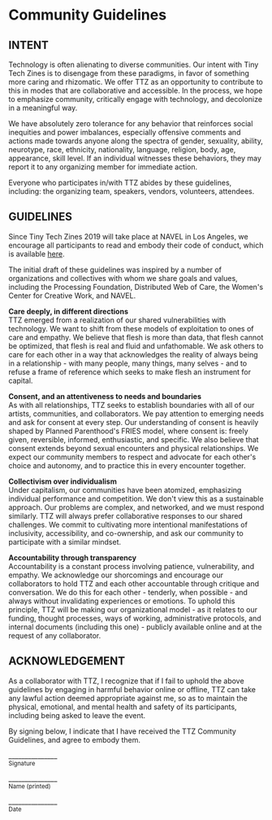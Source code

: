 # Community Guidelines

## INTENT
Technology is often alienating to diverse communities. Our intent with Tiny Tech Zines is to disengage from these paradigms, in favor of something more caring and rhizomatic. We offer TTZ as an opportunity to contribute to this in modes that are collaborative and accessible. In the process, we hope to emphasize community, critically engage with technology, and decolonize in a meaningful way.

We have absolutely zero tolerance for any behavior that reinforces social inequities and power imbalances, especially offensive comments and actions made towards anyone along the spectra of gender, sexuality, ability, neurotype, race, ethnicity, nationality, language, religion, body, age, appearance, skill level. If an individual witnesses these behaviors, they may report it to any organizing member for immediate action.

Everyone who participates in/with TTZ abides by these guidelines, including: the organizing team, speakers, vendors, volunteers, attendees.

## GUIDELINES
Since Tiny Tech Zines 2019 will take place at NAVEL in Los Angeles, we encourage all participants to read and embody their code of conduct, which is available [here](https://navel.la/about/code-of-conduct/ "Navel Code of Conduct").

The initial draft of these guidelines was inspired by a number of organizations and collectives with whom we share goals and values, including the Processing Foundation, Distributed Web of Care, the Women's Center for Creative Work, and NAVEL.

**Care deeply, in different directions**  
TTZ emerged from a realization of our shared vulnerabilities with technology. We want to shift from these models of exploitation to ones of care and empathy. We believe that flesh is more than data, that flesh cannot be optimized, that flesh is real and fluid and unfathomable. We ask others to care for each other in a way that acknowledges the reality of always being in a relationship - with many people, many things, many selves - and to refuse a frame of reference which seeks to make flesh an instrument for capital.

**Consent, and an attentiveness to needs and boundaries**  
As with all relationships, TTZ seeks to establish boundaries with all of our artists, communities, and collaborators. We pay attention to emerging needs and ask for consent at every step. Our understanding of consent is heavily shaped by Planned Parenthood's FRIES model, where consent is: freely given, reversible, informed, enthusiastic, and specific. We also believe that consent extends beyond sexual encounters and physical relationships. We expect our community members to respect and advocate for each other's choice and autonomy, and to practice this in every encounter together.

**Collectivism over individualism**  
Under capitalism, our communities have been atomized, emphasizing individual performance and competition. We don't view this as a sustainable approach. Our problems are complex, and networked, and we must respond similarly. TTZ will always prefer collaborative responses to our shared challenges. We commit to cultivating more intentional manifestations of inclusivity, accessibility, and co-ownership, and ask our community to participate with a similar mindset.

**Accountability through transparency**  
Accountability is a constant process involving patience, vulnerability, and empathy. We acknowledge our shorcomings and encourage our collaborators to hold TTZ and each other accountable through critique and conversation. We do this for each other - tenderly, when possible - and always without invalidating experiences or emotions. To uphold this principle, TTZ will be making our organizational model - as it relates to our funding, thought processes, ways of working, administrative protocols, and internal documents (including this one) - publicly available online and at the request of any collaborator.

## ACKNOWLEDGEMENT
As a collaborator with TTZ, I recognize that if I fail to uphold the above guidelines by engaging in harmful behavior online or offline, TTZ can take any lawful action deemed appropriate against me, so as to maintain the physical, emotional, and mental health and safety of its participants, including being asked to leave the event.

By signing below, I indicate that I have received the TTZ Community Guidelines, and agree to embody them.

\_______________  
<sup>Signature</sup>

\_______________  
<sup>Name (printed)</sup>

\_______________  
<sup>Date</sup>
